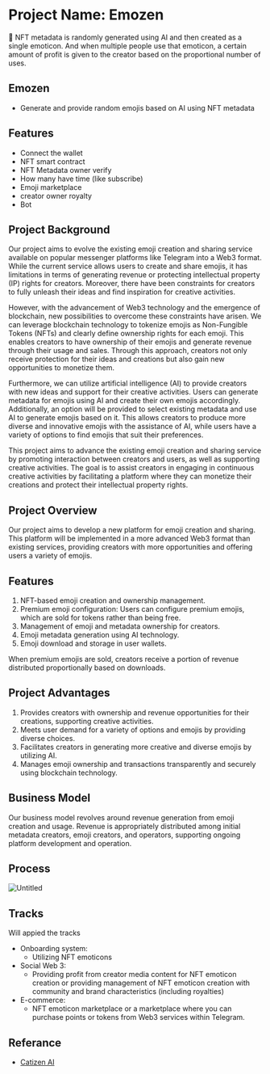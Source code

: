 # Project Name: Emozen

<aside>
🚨 NFT metadata is randomly generated using AI and then created as a single emoticon. 
And when multiple people use that emoticon, a certain amount of profit is given to the creator based on the proportional number of uses.
</aside>

## Emozen

- Generate and provide random emojis based on AI using NFT metadata

## Features

- Connect the wallet
- NFT smart contract
- NFT Metadata owner verify
- How many have time (like subscribe)
- Emoji marketplace
- creator owner royalty
- Bot

## Project Background

Our project aims to evolve the existing emoji creation and sharing service available on popular messenger platforms like Telegram into a Web3 format. While the current service allows users to create and share emojis, it has limitations in terms of generating revenue or protecting intellectual property (IP) rights for creators. Moreover, there have been constraints for creators to fully unleash their ideas and find inspiration for creative activities.

However, with the advancement of Web3 technology and the emergence of blockchain, new possibilities to overcome these constraints have arisen. We can leverage blockchain technology to tokenize emojis as Non-Fungible Tokens (NFTs) and clearly define ownership rights for each emoji. This enables creators to have ownership of their emojis and generate revenue through their usage and sales. Through this approach, creators not only receive protection for their ideas and creations but also gain new opportunities to monetize them.

Furthermore, we can utilize artificial intelligence (AI) to provide creators with new ideas and support for their creative activities. Users can generate metadata for emojis using AI and create their own emojis accordingly. Additionally, an option will be provided to select existing metadata and use AI to generate emojis based on it. This allows creators to produce more diverse and innovative emojis with the assistance of AI, while users have a variety of options to find emojis that suit their preferences.

This project aims to advance the existing emoji creation and sharing service by promoting interaction between creators and users, as well as supporting creative activities. The goal is to assist creators in engaging in continuous creative activities by facilitating a platform where they can monetize their creations and protect their intellectual property rights.

## Project Overview

Our project aims to develop a new platform for emoji creation and sharing. This platform will be implemented in a more advanced Web3 format than existing services, providing creators with more opportunities and offering users a variety of emojis.

## Features

1. NFT-based emoji creation and ownership management.
2. Premium emoji configuration: Users can configure premium emojis, which are sold for tokens rather than being free.
3. Management of emoji and metadata ownership for creators.
4. Emoji metadata generation using AI technology.
5. Emoji download and storage in user wallets.

When premium emojis are sold, creators receive a portion of revenue distributed proportionally based on downloads.

## Project Advantages

1. Provides creators with ownership and revenue opportunities for their creations, supporting creative activities.
2. Meets user demand for a variety of options and emojis by providing diverse choices.
3. Facilitates creators in generating more creative and diverse emojis by utilizing AI.
4. Manages emoji ownership and transactions transparently and securely using blockchain technology.

## Business Model

Our business model revolves around revenue generation from emoji creation and usage. Revenue is appropriately distributed among initial metadata creators, emoji creators, and operators, supporting ongoing platform development and operation.

## Process

![Untitled](https://prod-files-secure.s3.us-west-2.amazonaws.com/b43e5159-aa05-4a6a-91d4-47840ac7f829/06abee26-77a6-449a-8332-a88fa2e56ff8/Untitled.png)

## Tracks

Will appied the tracks

- Onboarding system:
  - Utilizing NFT emoticons
- Social Web 3:
  - Providing profit from creator media content for NFT emoticon creation or providing management of NFT emoticon creation with community and brand characteristics (including royalties)
- E-commerce:
  - NFT emoticon marketplace or a marketplace where you can purchase points or tokens from Web3 services within Telegram.

## Referance

- [Catizen AI](https://www.catizen.ai/)

